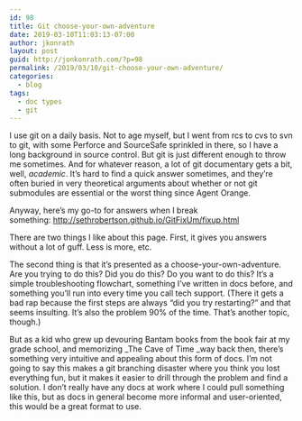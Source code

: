 ```yaml
---
id: 98
title: Git choose-your-own-adventure
date: 2019-03-10T11:03:13-07:00
author: jkonrath
layout: post
guid: http://jonkonrath.com/?p=98
permalink: /2019/03/10/git-choose-your-own-adventure/
categories:
  - blog
tags:
  - doc types
  - git
---
```

I use git on a daily basis. Not to age myself, but I went from rcs to cvs to svn to git, with some Perforce and SourceSafe sprinkled in there, so I have a long background in source control. But git is just different enough to throw me sometimes. And for whatever reason, a lot of git documentary gets a bit, well, _academic_. It&#8217;s hard to find a quick answer sometimes, and they&#8217;re often buried in very theoretical arguments about whether or not git submodules are essential or the worst thing since Agent Orange.

Anyway, here&#8217;s my go-to for answers when I break something: <a href="http://sethrobertson.github.io/GitFixUm/fixup.html" target="_blank" rel="noopener noreferrer">http://sethrobertson.github.io/GitFixUm/fixup.html</a>

There are two things I like about this page. First, it gives you answers without a lot of guff. Less is more, etc.

The second thing is that it&#8217;s presented as a choose-your-own-adventure. Are you trying to do this? Did you do this? Do you want to do this? It&#8217;s a simple troubleshooting flowchart, something I&#8217;ve written in docs before, and something you&#8217;ll run into every time you call tech support. (There it gets a bad rap because the first steps are always &#8220;did you try restarting?&#8221; and that seems insulting. It&#8217;s also the problem 90% of the time. That&#8217;s another topic, though.)

But as a kid who grew up devouring Bantam books from the book fair at my grade school, and memorizing _The Cave of Time _way back then, there&#8217;s something very intuitive and appealing about this form of docs. I&#8217;m not going to say this makes a git branching disaster where you think you lost everything fun, but it makes it easier to drill through the problem and find a solution. I don&#8217;t really have any docs at work where I could pull something like this, but as docs in general become more informal and user-oriented, this would be a great format to use.